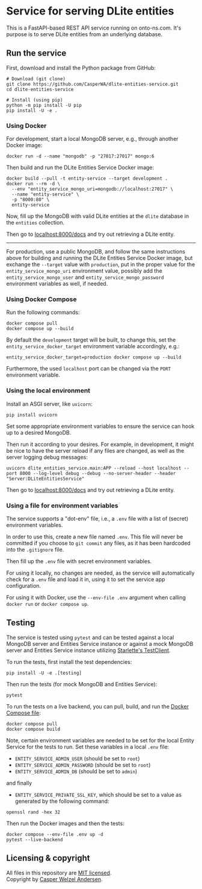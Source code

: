 # Service for serving DLite entities

This is a FastAPI-based REST API service running on onto-ns.com.
It's purpose is to serve DLite entities from an underlying database.

## Run the service

First, download and install the Python package from GitHub:

```shell
# Download (git clone)
git clone https://github.com/CasperWA/dlite-entities-service.git
cd dlite-entities-service

# Install (using pip)
python -m pip install -U pip
pip install -U -e .
```

### Using Docker

For development, start a local MongoDB server, e.g., through another Docker image:

```shell
docker run -d --name "mongodb" -p "27017:27017" mongo:6
```

Then build and run the DLite Entities Service Docker image:

```shell
docker build --pull -t entity-service --target development .
docker run --rm -d \
  --env "entity_service_mongo_uri=mongodb://localhost:27017" \
  --name "entity-service" \
  -p "8000:80" \
  entity-service
```

Now, fill up the MongoDB with valid DLite entities at the `dlite` database in the `entities` collection.

Then go to [localhost:8000/docs](http://localhost:8000/docs) and try out retrieving a DLite entity.

---

For production, use a public MongoDB, and follow the same instructions above for building and running the DLite Entities Service Docker image, but exchange the `--target` value with `production`, put in the proper value for the `entity_service_mongo_uri` environment value, possibly add the `entity_service_mongo_user` and `entity_service_mongo_password` environment variables as well, if needed.

### Using Docker Compose

Run the following commands:

```shell
docker compose pull
docker compose up --build
```

By default the `development` target will be built, to change this, set the `entity_service_docker_target` environment variable accordingly, e.g.:

```shell
entity_service_docker_target=production docker compose up --build
```

Furthermore, the used `localhost` port can be changed via the `PORT` environment variable.

### Using the local environment

Install an ASGI server, like `uvicorn`:

```shell
pip install uvicorn
```

Set some appropriate environment variables to ensure the service can hook up to a desired MongoDB.

Then run it according to your desires.
For example, in development, it might be nice to have the server reload if any files are changed, as well as the server logging debug messages:

```shell
uvicorn dlite_entities_service.main:APP --reload --host localhost --port 8000 --log-level debug --debug --no-server-header --header "Server:DLiteEntitiesService"
```

Then go to [localhost:8000/docs](http://localhost:8000/docs) and try out retrieving a DLite entity.

### Using a file for environment variables

The service supports a "dot-env" file, i.e., a `.env` file with a list of (secret) environment variables.

In order to use this, create a new file named `.env`.
This file will never be committed if you choose to `git commit` any files, as it has been hardcoded into the `.gitignore` file.

Then fill up the `.env` file with secret environment variables.

For using it locally, no changes are needed, as the service will automatically check for a `.env` file and load it in, using it to set the service app configuration.

For using it with Docker, use the `--env-file .env` argument when calling `docker run` or `docker compose up`.

## Testing

The service is tested using `pytest` and can be tested against a local MongoDB server and Entities Service instance or against a mock MongoDB server and Entities Service instance utilizing [Starlette's TestClient](https://fastapi.tiangolo.com/reference/testclient/#test-client-testclient).

To run the tests, first install the test dependencies:

```shell
pip install -U -e .[testing]
```

Then run the tests (for mock MongoDB and Entities Service):

```shell
pytest
```

To run the tests on a live backend, you can pull, build, and run the [Docker Compose file](docker-compose.yml):

```shell
docker compose pull
docker compose build
```

Note, certain environment variables are needed to be set for the local Entity Service for the tests to run.
Set these variables in a local `.env` file:

- `ENTITY_SERVICE_ADMIN_USER` (should be set to `root`)
- `ENTITY_SERVICE_ADMIN_PASSWORD` (should be set to `root`)
- `ENTITY_SERVICE_ADMIN_DB` (should be set to `admin`)

and finally

- `ENTITY_SERVICE_PRIVATE_SSL_KEY`, which should be set to a value as generated by the following command:

```shell
openssl rand -hex 32
```

Then run the Docker images and then the tests:

```shell
docker compose --env-file .env up -d
pytest --live-backend
```

## Licensing & copyright

All files in this repository are [MIT licensed](LICENSE).  
Copyright by [Casper Welzel Andersen](https://github.com/CasperWA).
